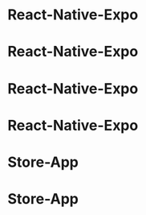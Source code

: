 # React-Native-Expo
# React-Native-Expo
# React-Native-Expo
# React-Native-Expo
# Store-App
# Store-App
